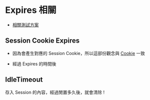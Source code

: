 # Expires 相關

- [相關測試方案](https://github.com/ragnakuei/CookieVsSessionTests)

## Session Cookie Expires

- 因為會產生對應的 Session Cookie，所以這部份觀念與 [Cookie](../Cookie/Expires.md) 一致

- 經過 Expires 的時間後

## IdleTimeout

存入 Session 的內容，經過閒置多久後，就會清除 !
